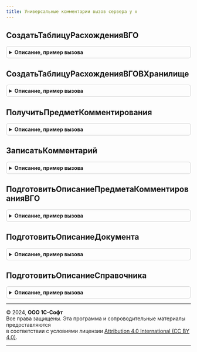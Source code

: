 ```yaml
---
title: Универсальные комментарии вызов сервера у х
---
```



## СоздатьТаблицуРасхожденияВГО
<details style="margin: 1em 0; padding: 0.5em; border: 1px solid #ccc; border-radius: 6px;">

<summary style="font-weight: bold; cursor: pointer;">Описание, пример вызова</summary>

```bsl
// Вспомогательные функции различных шаблонов адреса
/////////////////////////////////////////////////////////////////////

// Создаем таблицу с описанием расхождения ВГО
Функция СоздатьТаблицуРасхожденияВГО(ПериодСверки, Сценарий, Этап, Отправитель, Получатель, РазделВГО, Валюта, ДопАналитика) Экспорт
```

Пример вызова
```bsl
Результат = УниверсальныеКомментарииВызовСервераУХ.СоздатьТаблицуРасхожденияВГО(ПериодСверки, Сценарий, Этап, Отправитель, Получатель, РазделВГО, Валюта, ДопАналитика) 
```
</details>

## СоздатьТаблицуРасхожденияВГОВХранилище
<details style="margin: 1em 0; padding: 0.5em; border: 1px solid #ccc; border-radius: 6px;">

<summary style="font-weight: bold; cursor: pointer;">Описание, пример вызова</summary>

```bsl

// Создаем таблицу с описанием расхождения ВГО и кладем ее в хранилище
Функция СоздатьТаблицуРасхожденияВГОВХранилище(ПериодСверки, Сценарий, Этап, Отправитель, Получатель, РазделВГО, Валюта, ДопАналитика) Экспорт
```

Пример вызова
```bsl
Результат = УниверсальныеКомментарииВызовСервераУХ.СоздатьТаблицуРасхожденияВГОВХранилище(ПериодСверки, Сценарий, Этап, Отправитель, Получатель, РазделВГО, Валюта, ДопАналитика) 
```
</details>

## ПолучитьПредметКомментирования
<details style="margin: 1em 0; padding: 0.5em; border: 1px solid #ccc; border-radius: 6px;">

<summary style="font-weight: bold; cursor: pointer;">Описание, пример вызова</summary>

```bsl

/////////////////////////////////////////////////////////////////////
// Процедуры и функции работы с универсальными комментариями
//////////////////////////////////////////////////////////////

// Возвращает ссылку на справочник ПредметыКомментариев для переаднных реквизитов.
// Поиск осуществляется по регистру сведений ЗначенияРеквизитовПредметаКомментирования.
// Если адрес не найден, то он созадется в справочнике и регистре сведений.
// Параметры:
//		РазделКомментариев - одно из предопределенных значений перечисления РазделыКомментариев.
//			Комментарии обрабатываются только в пределах одного раздела.
//		ОписаниеПредметаКомменитрования - хранилище значений, хранит таблицу значений следующего формата:
//			ТаблицаПредметаКомменитрования - таблица значений описывающая предмет комментирования. Колонки:
//				НомерСтроки - номер реквизита адреса по порядку использования,
//				ТипРеквизита - значение ПланВидовХарактеристикСсылка
//					ТипыРеквизитовКомментариев, описывает тип реквизита,
//				Значение - значение реквизита.
//		ТекстОшибки - если возникла ошибка, то в переменную возвращается ее описание.
// Возвращает:
// 		Неопределено - возникли ошибки, в ТекстОшибки записывает ее описание.
//  	Ссылка на справочник ПредметыКомментирования.
//
Функция ПолучитьПредметКомментирования(РазделКомментариев, ОписаниеПредметаКомменитрования, ТекстОшибки) Экспорт
```

Пример вызова
```bsl
Результат = УниверсальныеКомментарииВызовСервераУХ.ПолучитьПредметКомментирования(РазделКомментариев, ОписаниеПредметаКомменитрования, ТекстОшибки) 
```
</details>

## ЗаписатьКомментарий
<details style="margin: 1em 0; padding: 0.5em; border: 1px solid #ccc; border-radius: 6px;">

<summary style="font-weight: bold; cursor: pointer;">Описание, пример вызова</summary>

```bsl

// Записываем комментарий и пакет файлов в регистр сведений УниверсальныеКомментарии
// Создаем сопуствующие записи в справочник ПапкиФайлов и Файлы/ВерсииФайлов.
// Параметры:
//		ПредметКомментирования - ссылка на справочник ПредметыКомментирования.
//		Автор - ссылка на пользователя оставившего комментарий.
//		Комментарий - строка с комментарием.
//		ДатаКомментария - дата и время на которую будет сохранен комментария.
//		мХранимыхФайлов - массив объектов ОписаниеПередаваемогоФайла.
//		ТекстОшибки - если возникла ошибка, то в переменную возвращается ее описание.
// Возвращает:
// 		РегистрСведенийКлючЗаписи - операция прошла успешно, возвращаем ссылку на запись регистра комментария.
//		Неопределено - возникли ошибки, в ТекстОшибки записывает ее описание.
//
Функция ЗаписатьКомментарий(ПредметКомментирования, Комментарий, ДатаКомментария, Автор=Неопределено, мХранимыхФайлов=Неопределено, ТекстОшибки) Экспорт
```

Пример вызова
```bsl
Результат = УниверсальныеКомментарииВызовСервераУХ.ЗаписатьКомментарий(ПредметКомментирования, Комментарий, ДатаКомментария, Автор, мХранимыхФайлов, ТекстОшибки) 
```
</details>

## ПодготовитьОписаниеПредметаКомментированияВГО
<details style="margin: 1em 0; padding: 0.5em; border: 1px solid #ccc; border-radius: 6px;">

<summary style="font-weight: bold; cursor: pointer;">Описание, пример вызова</summary>

```bsl

// Возвращаем структуру с описанием предмета комментирования.
//
//	Параметры
//			ПредметКомментирования - ссылка на справочник предмет комментирования, если незаполнено, создается новый предмет комментирования.
//			Реквизиты - структура с полями описывающими предмет сверки:
//				ПериодСценария, Сценарий, Этап, Отправитель, Получатель, РазделВГО, ВалютаВзаиморасчетов, ДопАналитикаРасхождения, Пользователь, Сумма - описание значения сверки.
//			ТекстОшибки - в переменную помещается описание ошибки.
//
//	Возвращает
//		ОписаниеПредметаКомменитрования - структура следующего формата:
//			РазделКомментариев - одно из предопределенных значений перечисления РазделыКомментариев.
//			ПредметКомментирования - ссылка на справочник предмет комментирования.
//			ПочтовыеАдреса - массив заполненный строками с адресами электронной почты, для рассылки уведомлений о комментариях. Необязательный.
//			ПрефиксКомментариев - произвольная строка для добавления перед текстом комментария.
//			Реквизиты - список с описанием реквизитов предмета комментирования. Используется при отправке оповещений по почте.
//			Отбор - структура, отбор по регистру сведений УниверсальныеКомментарииУХ. Необязательный.
//
Функция ПодготовитьОписаниеПредметаКомментированияВГО(ПредметКомментирования, Реквизиты, ТекстОшибки) Экспорт
```

Пример вызова
```bsl
Результат = УниверсальныеКомментарииВызовСервераУХ.ПодготовитьОписаниеПредметаКомментированияВГО(ПредметКомментирования, Реквизиты, ТекстОшибки) 
```
</details>

## ПодготовитьОписаниеДокумента
<details style="margin: 1em 0; padding: 0.5em; border: 1px solid #ccc; border-radius: 6px;">

<summary style="font-weight: bold; cursor: pointer;">Описание, пример вызова</summary>

```bsl

// Возвращаем структуру с описанием предмета комментирования.
//
//	Параметры
//		Ссылка - ссылка на комментируемый документа.
//		ТекстОшибки - в переменную помещается описание ошибки.
//
//	Возвращает
//		ОписаниеПредметаКомменитрования - структура следующего формата:
//			РазделКомментариев - одно из предопределенных значений перечисления РазделыКомментариев.
//			ПредметКомментирования - ссылка на справочник предмет комментирования.
//			ПочтовыеАдреса - массив заполненный строками с адресами электронной почты, для рассылки уведомлений о комментариях. Необязательный.
//			ПрефиксКомментариев - произвольная строка для добавления перед текстом комментария.
//			Реквизиты - список с описанием реквизитов предмета комментирования. Используется при отправке оповещений по почте.
//			Отбор - структура, отбор по регистру сведений УниверсальныеКомментарииУХ. Необязательный.
//
Функция ПодготовитьОписаниеДокумента(Ссылка, ТекстОшибки) Экспорт
```

Пример вызова
```bsl
Результат = УниверсальныеКомментарииВызовСервераУХ.ПодготовитьОписаниеДокумента(Ссылка, ТекстОшибки) 
```
</details>

## ПодготовитьОписаниеСправочника
<details style="margin: 1em 0; padding: 0.5em; border: 1px solid #ccc; border-radius: 6px;">

<summary style="font-weight: bold; cursor: pointer;">Описание, пример вызова</summary>

```bsl

// Возвращаем структуру с описанием предмета комментирования.
//
//	Параметры
//		Ссылка - ссылка на комментируемый справочник.
//		ТекстОшибки - в переменную помещается описание ошибки.
//
//	Возвращает
//		ОписаниеПредметаКомменитрования - структура следующего формата:
//			РазделКомментариев - одно из предопределенных значений перечисления РазделыКомментариев.
//			ПредметКомментирования - ссылка на справочник предмет комментирования.
//			ПочтовыеАдреса - массив заполненный строками с адресами электронной почты, для рассылки уведомлений о комментариях. Необязательный.
//			ПрефиксКомментариев - произвольная строка для добавления перед текстом комментария.
//			Реквизиты - список с описанием реквизитов предмета комментирования. Используется при отправке оповещений по почте.
//			Отбор - структура, отбор по регистру сведений УниверсальныеКомментарииУХ. Необязательный.
//
Функция ПодготовитьОписаниеСправочника(Ссылка, ТекстОшибки) Экспорт
```

Пример вызова
```bsl
Результат = УниверсальныеКомментарииВызовСервераУХ.ПодготовитьОписаниеСправочника(Ссылка, ТекстОшибки) 
```
</details>

---

© 2024, **ООО 1С-Софт**  
Все права защищены. Эта программа и сопроводительные материалы предоставляются  
в соответствии с условиями лицензии [Attribution 4.0 International (CC BY 4.0)](https://creativecommons.org/licenses/by/4.0/legalcode).

---
